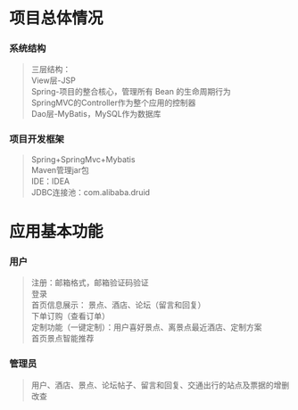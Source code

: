 # 项目总体情况
### 系统结构  
> 三层结构：  
> View层-JSP  
> Spring-项目的整合核心，管理所有 Bean 的生命周期行为  
> SpringMVC的Controller作为整个应用的控制器  
> Dao层-MyBatis，MySQL作为数据库  
### 项目开发框架  
> Spring+SpringMvc+Mybatis  
> Maven管理jar包  
> IDE：IDEA  
> JDBC连接池：com.alibaba.druid  

# 应用基本功能
### 用户
> 注册：邮箱格式，邮箱验证码验证  
> 登录  
> 首页信息展示：
> 景点、酒店、论坛（留言和回复）  
> 下单订购（查看订单）  
> 定制功能（一键定制）：用户喜好景点、离景点最近酒店、定制方案  
> 首页景点智能推荐

### 管理员
> 用户、酒店、景点、论坛帖子、留言和回复、交通出行的站点及票据的增删改查
